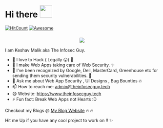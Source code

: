 # Hi there <img src="https://media.tenor.com/images/30169e4a670daf12443df7d2dd140176/tenor.gif" height="40">


[![HitCount](http://hits.dwyl.com/theinfosecguy/theinfosecguy.svg)](http://hits.dwyl.com/theinfosecguy/theinfosecguy)
[![Awesome](https://awesome.re/badge-flat2.svg)](https://awesome.re)

<h3 align="center">
<img src="https://user-images.githubusercontent.com/33570148/111264989-72693280-864e-11eb-8669-2df48167c036.png">
</h3>

I am <bold> Keshav Malik </bold> aka The Infosec Guy.

- 🔭 I love to Hack ( Legally 😛) 🌟
- 🌱 I make Web Apps taking care of Web Security. ✨ 
- 👯 I've been recognized by Google, Dell, MasterCard, Greenhouse etc for sending them security vulnerabilities. 📝
- 💬 Ask me about Web App Security , UI Designs , Bug Bounties 🔥 
- 📫 How to reach me: admin@theinfosecguy.tech
- 😄 Website: https://www.theinfosecguy.tech
- ⚡ Fun fact: Break Web Apps not Hearts :D

Checkout my Blogs @ [My Blog Website](https://blog.theinfosecguy.tech) 🔥 🔥 
 
Hit me Up if you have any cool project to work on !! ✨ 

